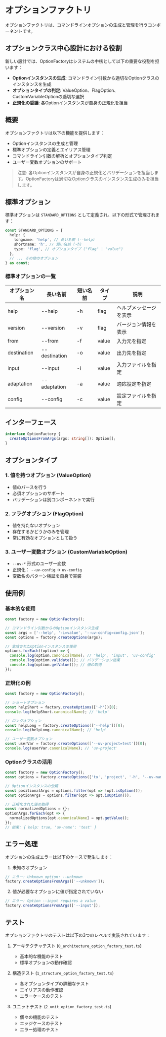 # オプションファクトリ

オプションファクトリは、コマンドラインオプションの生成と管理を行うコンポーネントです。

## オプションクラス中心設計における役割

新しい設計では、OptionFactoryはシステムの中核として以下の重要な役割を担います：

- **Optionインスタンスの生成**: コマンドライン引数から適切なOptionクラスのインスタンスを生成
- **オプションタイプの判定**: ValueOption、FlagOption、CustomVariableOptionの適切な選択
- **正規化の委譲**: 各Optionインスタンスが自身の正規化を担当

## 概要

オプションファクトリは以下の機能を提供します：

- Optionインスタンスの生成と管理
- 標準オプションの定義とエイリアス管理
- コマンドライン引数の解析とオプションタイプ判定
- ユーザー変数オプションのサポート

> 注意: 各Optionインスタンスが自身の正規化とバリデーションを担当します。OptionFactoryは適切なOptionクラスのインスタンス生成のみを担当します。

## 標準オプション

標準オプションは `STANDARD_OPTIONS` として定義され、以下の形式で管理されます：

```typescript
const STANDARD_OPTIONS = {
  help: {
    longname: 'help', // 長い名前 (--help)
    shortname: 'h', // 短い名前 (-h)
    type: 'flag', // オプションタイプ ("flag" | "value")
  },
  // ... その他のオプション
} as const;
```

### 標準オプションの一覧

| オプション名 | 長い名前      | 短い名前 | タイプ | 説明                   |
| ------------ | ------------- | -------- | ------ | ---------------------- |
| help         | --help        | -h       | flag   | ヘルプメッセージを表示 |
| version      | --version     | -v       | flag   | バージョン情報を表示   |
| from         | --from        | -f       | value  | 入力元を指定           |
| destination  | --destination | -o       | value  | 出力先を指定           |
| input        | --input       | -i       | value  | 入力ファイルを指定     |
| adaptation   | --adaptation  | -a       | value  | 適応設定を指定         |
| config       | --config      | -c       | value  | 設定ファイルを指定     |

## インターフェース

```typescript
interface OptionFactory {
  createOptionsFromArgs(args: string[]): Option[];
}
```

## オプションタイプ

### 1. 値を持つオプション (ValueOption)

- 値のパースを行う
- 必須オプションのサポート
- バリデーションは別コンポーネントで実行

### 2. フラグオプション (FlagOption)

- 値を持たないオプション
- 存在するかどうかのみを管理
- 常に有効なオプションとして扱う

### 3. ユーザー変数オプション (CustomVariableOption)

- `--uv-*` 形式のユーザー変数
- 正規化： `--uv-config` → `uv-config`
- 変数名のパターン検証を自身で実装

## 使用例

### 基本的な使用

```typescript
const factory = new OptionFactory();

// コマンドライン引数からのOptionインスタンス生成
const args = ['--help', '-i=value', '--uv-config=config.json'];
const options = factory.createOptions(args);

// 生成されたOptionインスタンスの使用
options.forEach((option) => {
  console.log(option.canonicalName); // 'help', 'input', 'uv-config'
  console.log(option.validate()); // バリデーション結果
  console.log(option.getValue()); // 値の取得
});
```

### 正規化の例

```typescript
const factory = new OptionFactory();

// ショートオプション
const helpShort = factory.createOptions(['-h'])[0];
console.log(helpShort.canonicalName); // 'help'

// ロングオプション
const helpLong = factory.createOptions(['--help'])[0];
console.log(helpLong.canonicalName); // 'help'

// ユーザー変数オプション
const userVar = factory.createOptions(['--uv-project=test'])[0];
console.log(userVar.canonicalName); // 'uv-project'
```

### Optionクラスの活用

```typescript
const factory = new OptionFactory();
const options = factory.createOptions(['to', 'project', '-h', '--uv-name=test']);

// Optionインスタンスの分類
const positionalArgs = options.filter(opt => !opt.isOption());
const optionArgs = options.filter(opt => opt.isOption());

// 正規化された値の取得
const normalizedOptions = {};
optionArgs.forEach(opt => {
  normalizedOptions[opt.canonicalName] = opt.getValue();
});
// 結果: { help: true, 'uv-name': 'test' }
```

## エラー処理

オプションの生成エラーは以下のケースで発生します：

1. 未知のオプション

```typescript
// エラー: Unknown option: --unknown
factory.createOptionsFromArgs(['--unknown']);
```

2. 値が必要なオプションに値が指定されていない

```typescript
// エラー: Option --input requires a value
factory.createOptionsFromArgs(['--input']);
```

## テスト

オプションファクトリのテストは以下の3つのレベルで実装されています：

1. アーキテクチャテスト (`0_architecture_option_factory_test.ts`)
   - 基本的な機能のテスト
   - 標準オプションの動作確認

2. 構造テスト (`1_structure_option_factory_test.ts`)
   - 各オプションタイプの詳細なテスト
   - エイリアスの動作確認
   - エラーケースのテスト

3. ユニットテスト (`2_unit_option_factory_test.ts`)
   - 個々の機能のテスト
   - エッジケースのテスト
   - エラー処理のテスト
